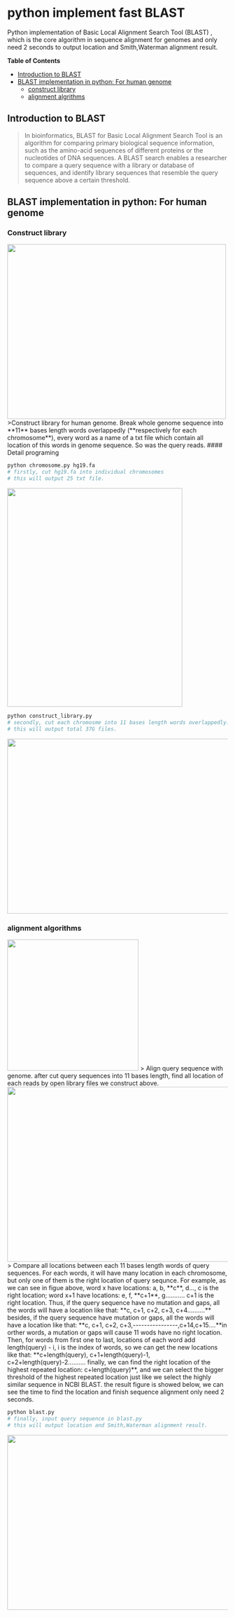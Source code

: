 # python implement fast BLAST 
Python implementation of Basic Local Alignment Search Tool (BLAST) , which is the core algorithm in sequence alignment for genomes and only need 2 seconds to output location and Smith,Waterman alignment result.

**Table of Contents**

- [Introduction to BLAST](#Introduction-to-BLAST)
- [BLAST implementation in python: For human genome](#blast-implementation-in-python:-for-human-genome)
  - [construct library](#construct-library)
  - [alignment algrithms](#alignment-algrithms)

## Introduction to BLAST

> In bioinformatics, BLAST for Basic Local Alignment Search Tool is an algorithm for comparing primary biological sequence information, such as the amino-acid sequences of different proteins or the nucleotides of DNA sequences. A BLAST search enables a researcher to compare a query sequence with a library or database of sequences, and identify library sequences that resemble the query sequence above a certain threshold.

## BLAST implementation in python: For human genome

### Construct library
<img src="./images/4.png" width=500 height=400 />
>Construct library for human genome. Break whole genome sequence into **11** bases length words overlappedly (**respectively for each chromosome**), every word as a name of a txt file which contain all location of this words in genome sequence. So was the query reads.
#### Detail programing 

```bash
python chromosome.py hg19.fa
# firstly, cut hg19.fa into individual chromosomes 
# this will output 25 txt file.
```

<img src="./images/chromosome.png" width=400 height=500 />

```bash
python construct_library.py 
# secondly, cut each chromosme into 11 bases length words overlappedly.
# this will output total 37G files.
```

<img src="./images/library.png" width=700 height=400 />

### alignment algorithms
<img src="./images/5.jpg" width=300 height=300 />
> Align query sequence with genome. after cut query sequences into 11 bases length, find all location of each reads by open library files we construct above. 

<img src="./images/5-2.png" width=700 height=400 />
> Compare all locations between each 11 bases length words of query sequences. For each words, it will have many location in each chromosome, but only one of them is the right location of query sequnce. For example, as we can see in figue above, word x have locations: a, b, **c**, d..., c is the right location; word x+1 have locations: e, f, **c+1**, g........... c+1 is the right location. Thus, if the query sequence have no mutation and gaps, all the words will have a location like that: **c, c+1, c+2, c+3, c+4..........** besides, if the query sequence have mutation or gaps, all the words will have a location like that: **c, c+1, c+2, c+3,----------------,c+14,c+15....**in orther words, a mutation or gaps will cause 11 wods have no right location. Then, for words from first one to last, locations of each word add length(query) - i, i is the index of words, so we can get the new locations like that: **c+length(query), c+1+length(query)-1, c+2+length(query)-2.......... finally, we can find the right location of the highest repeated location: c+length(query)**, and we can select the bigger threshold of the highest repeated location just like we select the highly similar sequence in NCBI BLAST. the result figure is showed below, we can see the time to find the location and finish sequence alignment only need 2 seconds.

```bash 
python blast.py 
# finally, input query sequence in blast.py 
# this will output location and Smith,Waterman alignment result.
```

<img src="./images/blast.png" width=700 height=400 />

